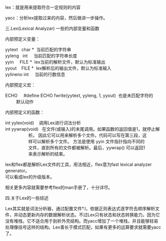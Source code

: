 lex：就是用来提取符合一定规则的内容

yacc：分析lex提取过来的内容，然后做进一步操作。

三.Lex\(Lexical Analyzar\) 一些的内部变量和函数

内部预定义变量：

yytext   char \*  当前匹配的字符串  
yyleng   int     当前匹配的字符串长度  
yyin     FILE \*  lex当前的解析文件，默认为标准输出  
yyout    FILE \*  lex解析后的输出文件，默认为标准输入  
yylineno int     当前的行数信息

内部预定义宏：

ECHO     \#define ECHO fwrite\(yytext, yyleng, 1, yyout\)  也是未匹配字符的  
         默认动作  


内部预定义的函数：

int yylex\(void\)    调用Lex进行词法分析  
int yywrap\(void\)   在文件\(或输入\)的末尾调用。如果函数的返回值是1，就停止解  
                   析。 因此它可以用来解析多个文件。代码可以写在第三段，这  
                   样可以解析多个文件。 方法是使用 yyin 文件指针指向不同的  
                   文件，直到所有的文件都被解析。最后，yywrap\(\) 可以返回1  
                   来表示解析的结束。  
  
  
lex和flex都是解析Lex文件的工具，用法相近，flex意为fast lexical analyzer generator。  
可以看成lex的升级版本。

  
相关更多内容就需要参考flex的man手册了，十分详尽。



四.关于Lex的一些综述

Lex其实就是词法分析器，通过配置文件\*.l，依据正则表达式逐字符去顺序解析文件，并动态更新内存的数据解析状态。不过Lex只有状态和状态转换能力。因为它没有堆栈，它不适合用于剖析外壳结构。而yacc增加了一个堆栈，并且能够轻易处理像括号这样的结构。Lex善长于模式匹配，如果有更多的运算要求就需要yacc了。

